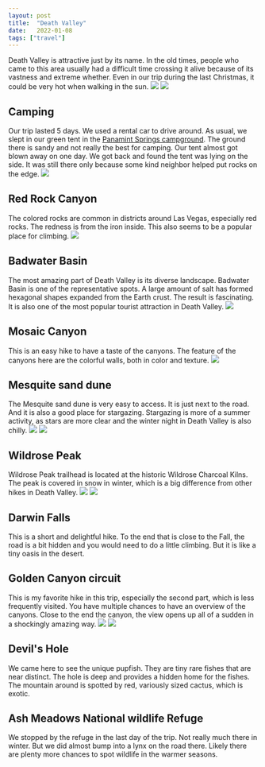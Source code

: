 ```yaml
---
layout: post
title:  "Death Valley"
date:   2022-01-08
tags: ["travel"]
---
```


Death Valley is attractive just by its name. In the old times, people who came to this area usually had a difficult time crossing it alive because of its vastness and extreme whether. Even in our trip during the last Christmas, it could be very hot when walking in the sun.
<img src="/assets/images/posts/death-valley/IMGR23199.JPG" />
<img src="/assets/images/posts/death-valley/IMGR23206.JPG" />

## Camping
Our trip lasted 5 days. We used a rental car to drive around. As usual, we slept in our green tent in the [Panamint Springs campground](https://www.panamintsprings.com/accommodations/camping-rv). The ground there is sandy and not really the best for camping. Our tent almost got blown away on one day. We got back and found the tent was lying on the side. It was still there only because some kind neighbor helped put rocks on the edge.
<img src="/assets/images/posts/death-valley/IMGR23032.JPG" />

## Red Rock Canyon
The colored rocks are common in districts around Las Vegas, especially red rocks. The redness is from the iron inside. This also seems to be a popular place for climbing.
<img src="/assets/images/posts/death-valley/IMGR22731.JPG" />

## Badwater Basin
The most amazing part of Death Valley is its diverse landscape. Badwater Basin is one of the representative spots. A large amount of salt has formed hexagonal shapes expanded from the Earth crust. The result is fascinating. It is also one of the most popular tourist attraction in Death Valley.
<img src="/assets/images/posts/death-valley/IMGR22815.JPG" />

## Mosaic Canyon
This is an easy hike to have a taste of the canyons. The feature of the canyons here are the colorful walls, both in color and texture.
<img src="/assets/images/posts/death-valley/IMGR22865.JPG" />

## Mesquite sand dune
The Mesquite sand dune is very easy to access. It is just next to the road. And it is also a good place for stargazing. Stargazing is more of a summer activity, as stars are more clear and the winter night in Death Valley is also chilly.
<img src="/assets/images/posts/death-valley/IMGR23087.JPG" />
<img src="/assets/images/posts/death-valley/IMGR23197.JPG" />

## Wildrose Peak
Wildrose Peak trailhead is located at the historic Wildrose Charcoal Kilns. The peak is covered in snow in winter, which is a big difference from other hikes in Death Valley.
<img src="/assets/images/posts/death-valley/IMGR22892.JPG" />
<img src="/assets/images/posts/death-valley/IMGR22933.JPG" />

## Darwin Falls
This is a short and delightful hike. To the end that is close to the Fall, the road is a bit hidden and you would need to do a little climbing. But it is like a tiny oasis in the desert.

## Golden Canyon circuit
This is my favorite hike in this trip, especially the second part, which is less frequently visited. You have multiple chances to have an overview of the canyons. Close to the end the canyon, the view opens up all of a sudden in a shockingly amazing way.
<img src="/assets/images/posts/death-valley/IMGR23170.JPG" />
<img src="/assets/images/posts/death-valley/IMGR23192.JPG" />

## Devil's Hole
We came here to see the unique pupfish. They are tiny rare fishes that are near distinct. The hole is deep and provides a hidden home for the fishes. The mountain around is spotted by red, variously sized cactus, which is exotic.

## Ash Meadows National wildlife Refuge
We stopped by the refuge in the last day of the trip. Not really much there in winter. But we did almost bump into a lynx on the road there. Likely there are plenty more chances to spot wildlife in the warmer seasons.
